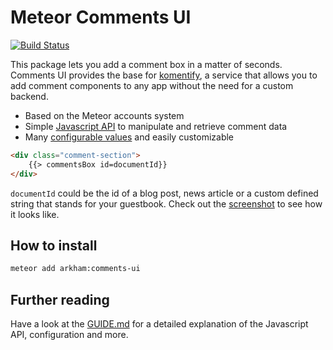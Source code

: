 # Meteor Comments UI
[![Build Status](http://img.shields.io/travis/komentify/meteor-comments-ui.svg)](https://travis-ci.org/komentify/meteor-comments-ui)

This package lets you add a comment box in a matter of seconds. Comments UI provides the base for [komentify](http://www.komentify.io), a service that allows you to add comment components to any app without the need for a custom backend.

* Based on the Meteor accounts system
* Simple [Javascript API](./GUIDE.md#javascript-api) to manipulate and retrieve comment data
* Many [configurable values](./GUIDE.md#configurable-values) and easily customizable

```html
<div class="comment-section">
    {{> commentsBox id=documentId}}
</div>
```

```documentId``` could be the id of a blog post, news article or a custom defined string that stands for your guestbook. Check out the [screenshot](https://raw.githubusercontent.com/ARKHAM-Enterprises/meteor-comments-ui/master/screenshot.png) to see how it looks like.

## How to install

```bash
meteor add arkham:comments-ui
```

## Further reading

Have a look at the [GUIDE.md](./GUIDE.md) for a detailed explanation of the Javascript API, configuration and more.
